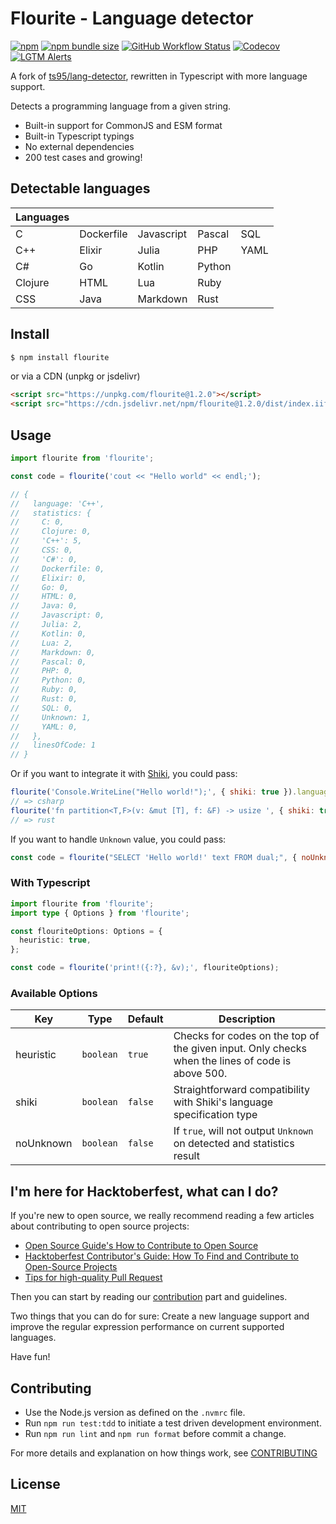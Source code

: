 # Flourite - Language detector

[![npm](https://img.shields.io/npm/v/flourite?style=for-the-badge)](https://www.npmjs.com/package/flourite) [![npm bundle size](https://img.shields.io/bundlephobia/min/flourite?style=for-the-badge)](https://www.npmjs.com/package/flourite) [![GitHub Workflow Status](https://img.shields.io/github/workflow/status/teknologi-umum/flourite/CI?style=for-the-badge)](https://github.com/teknologi-umum/flourite/actions/workflows/ci.yml) [![Codecov](https://img.shields.io/codecov/c/gh/teknologi-umum/flourite?style=for-the-badge)](https://app.codecov.io/gh/teknologi-umum/flourite) [![LGTM Alerts](https://img.shields.io/lgtm/alerts/github/teknologi-umum/flourite?style=for-the-badge)](https://lgtm.com/projects/g/teknologi-umum/flourite/)

A fork of [ts95/lang-detector](https://github.com/ts95/lang-detector), rewritten in Typescript with more language support.

Detects a programming language from a given string.

- Built-in support for CommonJS and ESM format
- Built-in Typescript typings
- No external dependencies
- 200 test cases and growing!

## Detectable languages

| Languages |            |            |        |      |
| --------- | ---------- | ---------- | ------ | ---- |
| C         | Dockerfile | Javascript | Pascal | SQL  |
| C++       | Elixir     | Julia      | PHP    | YAML |
| C#        | Go         | Kotlin     | Python |      |
| Clojure   | HTML       | Lua        | Ruby   |      |
| CSS       | Java       | Markdown   | Rust   |      |

## Install

```bash
$ npm install flourite
```

or via a CDN (unpkg or jsdelivr)

```html
<script src="https://unpkg.com/flourite@1.2.0"></script>
<script src="https://cdn.jsdelivr.net/npm/flourite@1.2.0/dist/index.iife.js"></script>
```

## Usage

```js
import flourite from 'flourite';

const code = flourite('cout << "Hello world" << endl;');

// {
//   language: 'C++',
//   statistics: {
//     C: 0,
//     Clojure: 0,
//     'C++': 5,
//     CSS: 0,
//     'C#': 0,
//     Dockerfile: 0,
//     Elixir: 0,
//     Go: 0,
//     HTML: 0,
//     Java: 0,
//     Javascript: 0,
//     Julia: 2,
//     Kotlin: 0,
//     Lua: 2,
//     Markdown: 0,
//     Pascal: 0,
//     PHP: 0,
//     Python: 0,
//     Ruby: 0,
//     Rust: 0,
//     SQL: 0,
//     Unknown: 1,
//     YAML: 0,
//   },
//   linesOfCode: 1
// }
```

Or if you want to integrate it with [Shiki](https://github.com/shikijs/shiki), you could pass:

```js
flourite('Console.WriteLine("Hello world!");', { shiki: true }).language;
// => csharp
flourite('fn partition<T,F>(v: &mut [T], f: &F) -> usize ', { shiki: true }).language;
// => rust
```

If you want to handle `Unknown` value, you could pass:

```js
const code = flourite("SELECT 'Hello world!' text FROM dual;", { noUnknown: true });
```

### With Typescript

```typescript
import flourite from 'flourite';
import type { Options } from 'flourite';

const flouriteOptions: Options = {
  heuristic: true,
};

const code = flourite('print!({:?}, &v);', flouriteOptions);
```

### Available Options

| Key       | Type      | Default | Description                                                                                      |
| --------- | --------- | ------- | ------------------------------------------------------------------------------------------------ |
| heuristic | `boolean` | `true`  | Checks for codes on the top of the given input. Only checks when the lines of code is above 500. |
| shiki     | `boolean` | `false` | Straightforward compatibility with Shiki's language specification type                           |
| noUnknown | `boolean` | `false` | If `true`, will not output `Unknown` on detected and statistics result                           |

## I'm here for Hacktoberfest, what can I do?

If you're new to open source, we really recommend reading a few articles about contributing to open source projects:

- [Open Source Guide's How to Contribute to Open Source](https://opensource.guide/how-to-contribute/)
- [Hacktoberfest Contributor's Guide: How To Find and Contribute to Open-Source Projects](https://www.digitalocean.com/community/tutorials/hacktoberfest-contributor-s-guide-how-to-find-and-contribute-to-open-source-projects)
- [Tips for high-quality Pull Request](https://twitter.com/sudo_navendu/status/1437456596473303042)

Then you can start by reading our [contribution](https://github.com/teknologi-umum/flourite#i-want-to-contribute-what-can-i-do) part and guidelines.

Two things that you can do for sure: Create a new language support and improve the regular expression performance on current supported languages.

Have fun!

## Contributing

- Use the Node.js version as defined on the `.nvmrc` file.
- Run `npm run test:tdd` to initiate a test driven development environment.
- Run `npm run lint` and `npm run format` before commit a change.

For more details and explanation on how things work, see [CONTRIBUTING](./CONTRIBUTING.md)

## License

[MIT](./LICENSE)
